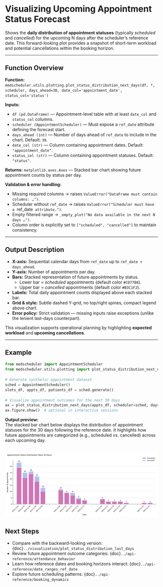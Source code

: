 # Visualizing Upcoming Appointment Status Forecast

Shows the **daily distribution of appointment statuses** (typically *scheduled* and *cancelled*) for the upcoming N days after the scheduler’s reference date. This forward-looking plot provides a snapshot of short-term workload and potential cancellations within the booking horizon.

---

## Function Overview
**Function:** `medscheduler.utils.plotting.plot_status_distribution_next_days(df, *, scheduler, days_ahead=30, date_col='appointment_date', status_col='status')`

**Inputs:**
- `df (pd.DataFrame)` — Appointment-level table with at least `date_col` and `status_col` columns.
- `scheduler (AppointmentScheduler)` — Must expose a `ref_date` attribute defining the forecast start.
- `days_ahead (int)` — Number of days ahead of `ref_date` to include in the chart. Default: `30`.
- `date_col (str)` — Column containing appointment dates. Default: `"appointment_date"`.
- `status_col (str)` — Column containing appointment statuses. Default: `"status"`.

**Returns:** `matplotlib.axes.Axes` — Stacked bar chart showing future appointment counts by status per day.

**Validation & error handling:**
- Missing required columns → raises `ValueError("DataFrame must contain columns: …")`.
- Scheduler without `ref_date` → raises `ValueError("Scheduler must have a `ref_date` attribute.")`.
- Empty filtered range → `_empty_plot("No data available in the next N days …")`.
- Column order is explicitly set to `["scheduled", "cancelled"]` to maintain consistency.

---

## Output Description
- **X-axis:** Sequential calendar days from `ref_date` up to `ref_date + days_ahead`.
- **Y-axis:** Number of appointments per day.
- **Bars:** Stacked representation of future appointments by status.
  - Lower bar = *scheduled* appointments (default color `#CD77B6`).
  - Upper bar = *cancelled* appointments (default color `#B3C1F2`).
- **Labels:** Total daily appointment counts displayed above each stacked bar.
- **Grid & style:** Subtle dashed Y-grid, no top/right spines, compact legend above chart.
- **Error policy:** Strict validation — missing inputs raise exceptions (unlike the lenient last-days counterpart).

This visualization supports operational planning by highlighting **expected workload** and **upcoming cancellations**.

---

## Example
```python
from medscheduler import AppointmentScheduler
from medscheduler.utils.plotting import plot_status_distribution_next_days

# Generate synthetic appointment dataset
sched = AppointmentScheduler()
slots_df, appts_df, patients_df = sched.generate()

# Visualize appointment outcomes for the next 30 days
ax = plot_status_distribution_next_days(appts_df, scheduler=sched, days_ahead=30)
ax.figure.show()  # optional in interactive sessions
```
**Output preview:**  
The stacked bar chart below displays the distribution of appointment statuses for the 30 days following the reference date. It highlights how future appointments are categorized (e.g., scheduled vs. cancelled) across each upcoming day.

![Status Distribution Next Days](../_static/visuals/visualization/plot_status_distribution_next_days.png)
---

## Next Steps
- Compare with the backward-looking version: {doc}`../visualization/plot_status_distribution_last_days`
- Review future appointment outcome categories: {doc}`../api-reference/attendance_behavior`
- Learn how reference dates and booking horizons interact: {doc}`../api-reference/date_ranges_ref_date`
- Explore future scheduling patterns: {doc}`../api-reference/booking_dynamics`
